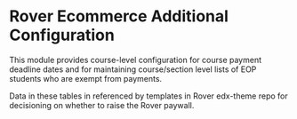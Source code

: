 # Rover Ecommerce Additional Configuration

This module provides course-level configuration for course payment deadline dates and
for maintaining course/section level lists of EOP students who are exempt from payments.

Data in these tables in referenced by templates in Rover edx-theme repo for decisioning
on whether to raise the Rover paywall.
